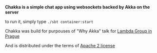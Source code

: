 **Chakka is a simple chat app using websockets backed by Akka on the server**

to run it, simply type `./sbt container:start`

Chakka was build for purpouses of "Why Akka" talk for [Lambda Group in Prague](http://www.meetup.com/Lambda-Meetup-Group/events/92289212)

And is distributed under the terms of [Apache 2 license](http://www.apache.org/licenses/LICENSE-2.0.html)

